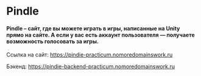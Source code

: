 # Pindle
#### Pindle – cайт, где вы можете играть в игры, написанные на Unity прямо на сайте. А если у вас есть аккаунт пользователя — получаете возможность голосовать за игры.

Ссылка на сайт: https://pindie-practicum.nomoredomainswork.ru

Бэкенд: https://pindie-backend-practicum.nomoredomainswork.ru
